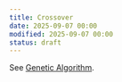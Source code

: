 ```yaml
---
title: Crossover
date: 2025-09-07 00:00
modified: 2025-09-07 00:00
status: draft
---
```


See [Genetic Algorithm](genetic-algorithms.md).